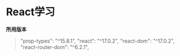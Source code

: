 # React学习

**所用版本**
> "prop-types": "^15.8.1",
> "react": "^17.0.2",
> "react-dom": "^17.0.2",
> "react-router-dom": "^6.2.1",